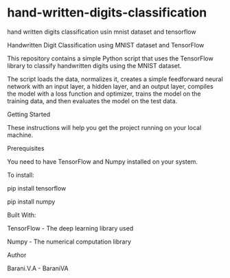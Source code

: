 # hand-written-digits-classification
hand written digits classification usin mnist dataset and tensorflow

Handwritten Digit Classification using MNIST dataset and TensorFlow

This repository contains a simple Python script that uses the TensorFlow library to classify handwritten digits using the MNIST dataset. 

The script loads the data, normalizes it, creates a simple feedforward neural network with an input layer, a hidden layer, and an output layer, compiles the model with a loss function and optimizer, trains the model on the training data, and then evaluates the model on the test data.

Getting Started

These instructions will help you get the project running on your local machine.

Prerequisites

You need to have TensorFlow and Numpy installed on your system.

To install:

pip install tensorflow

pip install numpy

Built With:

TensorFlow - The deep learning library used

Numpy - The numerical computation library

Author

Barani.V.A - BaraniVA
